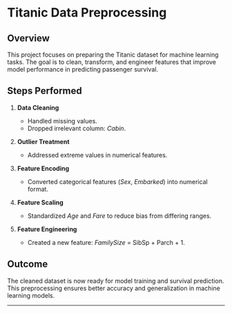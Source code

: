 # Titanic Data Preprocessing

## Overview
This project focuses on preparing the Titanic dataset for machine learning tasks. The goal is to clean, transform, and engineer features that improve model performance in predicting passenger survival.

## Steps Performed
1. **Data Cleaning**  
   - Handled missing values.  
   - Dropped irrelevant column: *Cabin*.  

2. **Outlier Treatment**  
   - Addressed extreme values in numerical features.  

3. **Feature Encoding**  
   - Converted categorical features (*Sex*, *Embarked*) into numerical format.  

4. **Feature Scaling**  
   - Standardized *Age* and *Fare* to reduce bias from differing ranges.  

5. **Feature Engineering**  
   - Created a new feature: *FamilySize* = SibSp + Parch + 1.  

## Outcome
The cleaned dataset is now ready for model training and survival prediction. This preprocessing ensures better accuracy and generalization in machine learning models.  

---
